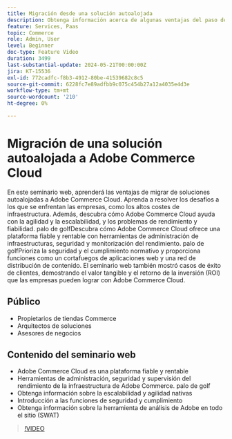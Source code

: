 ```yaml
---
title: Migración desde una solución autoalojada
description: Obtenga información acerca de algunas ventajas del paso de una solución local alojada automáticamente a Adobe Commerce Cloud. La opción Adobe Commerce Cloud es una plataforma fiable y rentable que ofrece herramientas de administración, seguridad y supervisión del rendimiento de la infraestructura, lo que se traduce en una mayor productividad.
feature: Services, Paas
topic: Commerce
role: Admin, User
level: Beginner
doc-type: Feature Video
duration: 3499
last-substantial-update: 2024-05-21T00:00:00Z
jira: KT-15536
exl-id: 772cadfc-f8b3-4912-80be-41539682c8c5
source-git-commit: 6228fc7e89adfbb9c075c454b27a12a4035e4d3e
workflow-type: tm+mt
source-wordcount: '210'
ht-degree: 0%

---
```


# Migración de una solución autoalojada a Adobe Commerce Cloud

En este seminario web, aprenderá las ventajas de migrar de soluciones autoalojadas a Adobe Commerce Cloud. Aprenda a resolver los desafíos a los que se enfrentan las empresas, como los altos costes de infraestructura.  Además, descubra cómo Adobe Commerce Cloud ayuda con la agilidad y la escalabilidad, y los problemas de rendimiento y fiabilidad. palo de golfDescubra cómo Adobe Commerce Cloud ofrece una plataforma fiable y rentable con herramientas de administración de infraestructuras, seguridad y monitorización del rendimiento. palo de golfPrioriza la seguridad y el cumplimiento normativo y proporciona funciones como un cortafuegos de aplicaciones web y una red de distribución de contenido. El seminario web también mostró casos de éxito de clientes, demostrando el valor tangible y el retorno de la inversión (ROI) que las empresas pueden lograr con Adobe Commerce Cloud.

## Público

* Propietarios de tiendas Commerce
* Arquitectos de soluciones
* Asesores de negocios


## Contenido del seminario web

* Adobe Commerce Cloud es una plataforma fiable y rentable
* Herramientas de administración, seguridad y supervisión del rendimiento de la infraestructura de Adobe Commerce. palo de golf
* Obtenga información sobre la escalabilidad y agilidad nativas
* Introducción a las funciones de seguridad y cumplimiento
* Obtenga información sobre la herramienta de análisis de Adobe en todo el sitio (SWAT)

>[!VIDEO](https://video.tv.adobe.com/v/3429251?learn=on)
